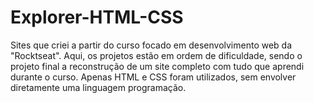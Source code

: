 # Explorer-HTML-CSS
Sites que criei a partir do curso focado em desenvolvimento web da "Rocktseat". Aqui, os projetos estão em ordem de dificuldade, sendo o projeto final a reconstrução de um site completo com tudo que aprendi durante o curso. Apenas HTML e CSS foram utilizados, sem envolver diretamente uma linguagem programação.
